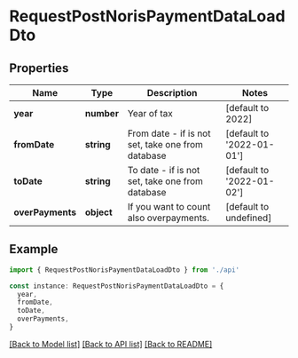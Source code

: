 # RequestPostNorisPaymentDataLoadDto

## Properties

| Name             | Type       | Description                                       | Notes                     |
| ---------------- | ---------- | ------------------------------------------------- | ------------------------- |
| **year**         | **number** | Year of tax                                       | [default to 2022]         |
| **fromDate**     | **string** | From date - if is not set, take one from database | [default to '2022-01-01'] |
| **toDate**       | **string** | To date - if is not set, take one from database   | [default to '2022-01-02'] |
| **overPayments** | **object** | If you want to count also overpayments.           | [default to undefined]    |

## Example

```typescript
import { RequestPostNorisPaymentDataLoadDto } from './api'

const instance: RequestPostNorisPaymentDataLoadDto = {
  year,
  fromDate,
  toDate,
  overPayments,
}
```

[[Back to Model list]](../README.md#documentation-for-models) [[Back to API list]](../README.md#documentation-for-api-endpoints) [[Back to README]](../README.md)
